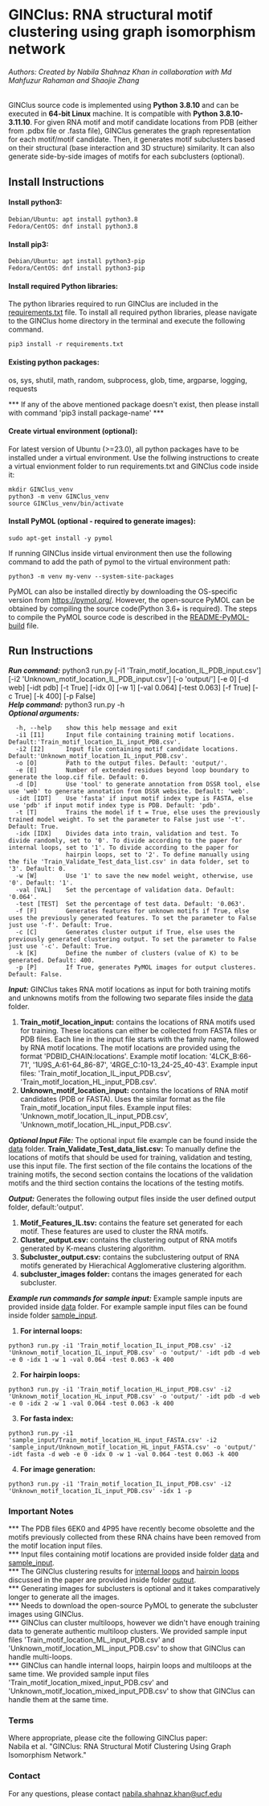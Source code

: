 # GINClus: RNA structural motif clustering using graph isomorphism network
###### Authors: Created by Nabila Shahnaz Khan in collaboration with Md Mahfuzur Rahaman and Shaojie Zhang
GINClus source code is implemented using __Python 3.8.10__ and can be executed in __64-bit Linux__ machine. It is compatible with __Python 3.8.10-3.11.10__. For given RNA motif and motif candidate locations from PDB (either from .pdbx file or .fasta file), GINClus generates the graph representation for each motif/motif candidate. Then, it generates motif subclusters based on their structural (base interaction and 3D structure) similarity. It can also generate side-by-side images of motifs for each subclusters (optional).  



## Install Instructions 

#### Install python3:
```
Debian/Ubuntu: apt install python3.8  
Fedora/CentOS: dnf install python3.8 
```

#### Install pip3: 
```
Debian/Ubuntu: apt install python3-pip  
Fedora/CentOS: dnf install python3-pip  
```

#### Install required Python libraries:  
The python libraries required to run GINClus are included in the [requirements.txt](requirements.txt) file. To install all required python libraries, please navigate to the GINClus home directory in the terminal and execute the following command.
```
pip3 install -r requirements.txt
```

#### Existing python packages:  
os, sys, shutil, math, random, subprocess, glob, time, argparse, logging, requests  
  
*** If any of the above mentioned package doesn't exist, then please install with command 'pip3 install package-name' ***


#### Create virtual environment (optional): 
For latest version of Ubuntu (>=23.0), all python packages have to be installed under a virtual environment. Use the follwing instructions to create a virtual envionment folder to run requirements.txt and GINClus code inside it:

```
mkdir GINClus_venv  
python3 -m venv GINClus_venv
source GINClus_venv/bin/activate  
```

#### Install PyMOL (optional - required to generate images):  
```
sudo apt-get install -y pymol
```

If running GINClus inside virtual environment then use the following command to add the path of pymol to the virtual environment path:

```
python3 -m venv my-venv --system-site-packages
```

PyMOL can also be installed directly by downloading the OS-specific version from https://pymol.org/. However, the open-source PyMOL can be obtained by compiling the source code(Python 3.6+ is required). The steps to compile the PyMOL source code is described in the [README-PyMOL-build](README-PyMOL-build.md) file.


## Run Instructions
      
**_Run command:_** python3 run.py [-i1 'Train_motif_location_IL_PDB_input.csv'] [-i2 'Unknown_motif_location_IL_PDB_input.csv'] [-o 'output/'] [-e 0] [-d web] [-idt pdb] [-t True] [-idx 0] [-w 1] [-val 0.064] [-test 0.063] [-f True] [-c True] [-k 400] [-p False]  
**_Help command:_** python3 run.py -h  
**_Optional arguments:_** 
```
  -h, --help    show this help message and exit
  -i1 [I1]      Input file containing training motif locations. Default:'Train_motif_location_IL_input_PDB.csv'.
  -i2 [I2]      Input file containing motif candidate locations. Default:'Unknown_motif_location_IL_input_PDB.csv'.
  -o [O]        Path to the output files. Default: 'output/'.
  -e [E]        Number of extended residues beyond loop boundary to generate the loop.cif file. Default: 0.
  -d [D]        Use 'tool' to generate annotation from DSSR tool, else use 'web' to generate annotation from DSSR website. Default: 'web'.
  -idt [IDT]    Use 'fasta' if input motif index type is FASTA, else use 'pdb' if input motif index type is PDB. Default: 'pdb'.
  -t [T]        Trains the model if t = True, else uses the previously trained model weight. To set the parameter to False just use '-t'. Default: True.
  -idx [IDX]    Divides data into train, validation and test. To divide randomly, set to '0'. To divide according to the paper for internal loops, set to '1'. To divide according to the paper for
                hairpin loops, set to '2'. To define manually using the file 'Train_Validate_Test_data_list.csv' in data folder, set to '3'. Default: 0.
  -w [W]        Use '1' to save the new model weight, otherwise, use '0'. Default: '1'.
  -val [VAL]    Set the percentage of validation data. Default: '0.064'.
  -test [TEST]  Set the percentage of test data. Default: '0.063'.
  -f [F]        Generates features for unknown motifs if True, else uses the previously generated features. To set the parameter to False just use '-f'. Default: True.
  -c [C]        Generates cluster output if True, else uses the previously generated clustering output. To set the parameter to False just use '-c'. Default: True.
  -k [K]        Define the number of clusters (value of K) to be generated. Default: 400.
  -p [P]        If True, generates PyMOL images for output clusteres. Default: False.

```

**_Input:_** GINClus takes RNA motif locations as input for both training motifs and unknowns motifs from the following two separate files inside the [data](data/) folder.
1. __Train_motif_location_input:__ contains the locations of RNA motifs used for training. These locations can either be collected from FASTA files or PDB files. Each line in the input file starts with the family name, followed by RNA motif locations. The motif locations are provided using the format 'PDBID_CHAIN:locations'. Example motif location: '4LCK_B:66-71', '1U9S_A:61-64_86-87', '4RGE_C:10-13_24-25_40-43'. Example input files: 'Train_motif_location_IL_input_PDB.csv', 'Train_motif_location_HL_input_PDB.csv'.
2. __Unknown_motif_location_input:__ contains the locations of RNA motif candidates (PDB or FASTA). Uses the similar format as the file Train_motif_location_input files. Example input files: 'Unknown_motif_location_IL_input_PDB.csv', 'Unknown_motif_location_HL_input_PDB.csv'.


**_Optional Input File:_** The optional input file example can be found inside the [data](data/) folder.
__Train_Validate_Test_data_list.csv:__ To manually define the locations of motifs that should be used for training, validation and testing, use this input file. The first section of the file contains the locations of the training motifs, the second section contains the locations of the validation motifs and the third section contains the locations of the testing motifs.


**_Output:_** Generates the following output files inside the user defined output folder, default:'output'.
1. __Motif_Features_IL.tsv:__ contains the feature set generated for each motif. These features are used to cluster the RNA motifs.
2. __Cluster_output.csv:__ contains the clustering output of RNA motifs generated by K-means clustering algorithm.
3. __Subcluster_output.csv:__ contains the subclustering output of RNA motifs generated by Hierachical Agglomerative clustering algorithm.
4. __subcluster_images folder:__ contans the images generated for each subcluster.


**_Example run commands for sample input:_**
Example sample inputs are provided inside [data](data/) folder. For example sample input files can be found inside folder [sample_input](data/sample_input/).
1. __For internal loops:__ 
```
python3 run.py -i1 'Train_motif_location_IL_input_PDB.csv' -i2 'Unknown_motif_location_IL_input_PDB.csv' -o 'output/' -idt pdb -d web -e 0 -idx 1 -w 1 -val 0.064 -test 0.063 -k 400
```
2. __For hairpin loops:__ 
```
python3 run.py -i1 'Train_motif_location_HL_input_PDB.csv' -i2 'Unknown_motif_location_HL_input_PDB.csv' -o 'output/' -idt pdb -d web -e 0 -idx 2 -w 1 -val 0.064 -test 0.063 -k 400
```
3. __For fasta index:__ 
```
python3 run.py -i1 'sample_input/Train_motif_location_HL_input_FASTA.csv' -i2 'sample_input/Unknown_motif_location_HL_input_FASTA.csv' -o 'output/' -idt fasta -d web -e 0 -idx 0 -w 1 -val 0.064 -test 0.063 -k 400
```
4. __For image generation:__ 
```
python3 run.py -i1 'Train_motif_location_IL_input_PDB.csv' -i2 'Unknown_motif_location_IL_input_PDB.csv' -idx 1 -p
```
       
### Important Notes
*** The PDB files 6EK0 and 4P95 have recently become obsolette and the motifs previously collected from these RNA chains have been removed from the motif location input files.  
*** Input files containing motif locations are provided inside folder [data](data/) and [sample_input](data/sample_input/).  
*** The GINClus clustering results for [internal loops](output/Subcluster_output_IL.xlsx) and [hairpin loops](output/Subcluster_output_HL.xlsx) discussed in the paper are provided inside folder [output](output/).  
*** Generating images for subclusters is optional and it takes comparatively longer to generate all the images.  
*** Needs to download the open-source PyMOL to generate the subcluster images using GINClus.  
*** GINClus can cluster multiloops, however we didn't have enough training data to generate authentic multiloop clusters. We provided sample input files 'Train_motif_location_ML_input_PDB.csv' and 'Unknown_motif_location_ML_input_PDB.csv' to show that GINClus can handle multi-loops.  
*** GINClus can handle internal loops, hairpin loops and multiloops at the same time. We provided sample input files 'Train_motif_location_mixed_input_PDB.csv' and 'Unknown_motif_location_mixed_input_PDB.csv' to show that GINClus can handle them at the same time.   


### Terms  
Where appropriate, please cite the following GINClus paper:  
Nabila et al. "GINClus: RNA Structural Motif Clustering Using Graph Isomorphism Network." 


### Contact
For any questions, please contact nabila.shahnaz.khan@ucf.edu
